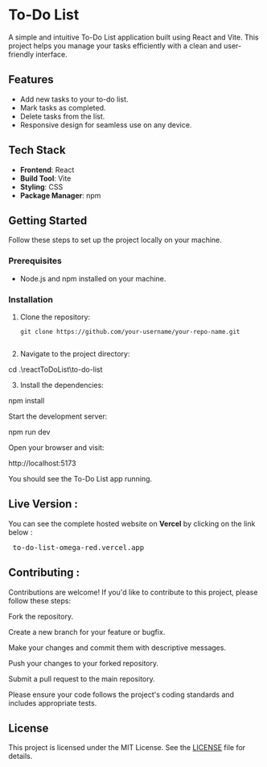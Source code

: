 # To-Do List

A simple and intuitive To-Do List application built using React and Vite. This project helps you manage your tasks efficiently with a clean and user-friendly interface.

## Features

- Add new tasks to your to-do list.
- Mark tasks as completed.
- Delete tasks from the list.
- Responsive design for seamless use on any device.

## Tech Stack

- **Frontend**: React
- **Build Tool**: Vite
- **Styling**: CSS 
- **Package Manager**: npm

## Getting Started

Follow these steps to set up the project locally on your machine.

### Prerequisites

- Node.js and npm installed on your machine.

### Installation

1. Clone the repository:

   ```
   git clone https://github.com/your-username/your-repo-name.git
  
2. Navigate to the project directory:

cd .\reactToDoList\to-do-list

3. Install the dependencies:

npm install

Start the development server:

npm run dev

Open your browser and visit:

http://localhost:5173

You should see the To-Do List app running.

## Live Version :
You can see the complete hosted website on <strong>Vercel</strong> by clicking on the link below :
<pre> to-do-list-omega-red.vercel.app </pre>

## Contributing :
Contributions are welcome! If you'd like to contribute to this project, please follow these steps:

Fork the repository.

Create a new branch for your feature or bugfix.

Make your changes and commit them with descriptive messages.

Push your changes to your forked repository.

Submit a pull request to the main repository.

Please ensure your code follows the project's coding standards and includes appropriate tests.

## License
This project is licensed under the MIT License. See the <a href="LICENSE">LICENSE</a> file for details.
